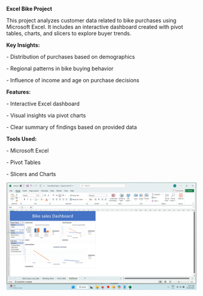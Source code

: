 **Excel Bike Project**



This project analyzes customer data related to bike purchases using Microsoft Excel. It includes an interactive dashboard created with pivot tables, charts, and slicers to explore buyer trends.



**Key Insights:**

\- Distribution of purchases based on demographics  

\- Regional patterns in bike buying behavior  

\- Influence of income and age on purchase decisions



**Features:**

\- Interactive Excel dashboard  

\- Visual insights via pivot charts  

\- Clear summary of findings based on provided data



**Tools Used:**

\- Microsoft Excel  

\- Pivot Tables  

\- Slicers and Charts

![Bike Sales Dashboard](images/Bike-sales-dashboard.png)
